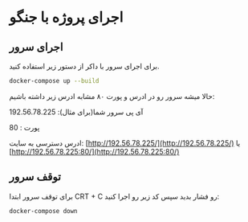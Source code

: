 # اجرای پروژه با جنگو

## اجرای سرور
برای اجرای سرور با داکر از دستور زیر استفاده کنید.
```bash
docker-compose up --build
```
حالا میشه سرور رو در ادرس و پورت ۸۰ مشابه ادرس زیر داشته باشیم:

آی پی سرور شما(برای مثال): 192.56.78.225

پورت : 80

ادرس دسترسی به سایت: [http://192.56.78.225/](http://192.56.78.225/) یا [http://192.56.78.225:80/](http://192.56.78.225:80/)

## توقف سرور
برای توقف سرور ابتدا CRT + C رو فشار بدید سپس کد زیر رو اجرا کنید:

```bash
docker-compose down
```
